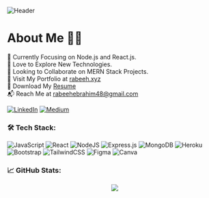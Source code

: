 ![Header](https://user-images.githubusercontent.com/65481473/195345928-b4a11307-bb60-4d8a-99a8-26a8530187b5.png)
<!-- <img src="https://github-hero-readme.vercel.app/api?username=codewithrabeeh&linkedin=usernamehere&twitter=usernamehere" /> -->

# About Me :man_technologist:
:dart: Currently Focusing on Node.js and React.js.<br>:yellow_heart: Love to Explore New Technologies.<br>:arrows_counterclockwise: Looking to Collaborate on MERN Stack Projects. <br> :bust_in_silhouette: Visit My Portfolio at [rabeeh.xyz](https://rabeeh.xyz)<br> :bookmark_tabs: Download My [Resume](https://drive.google.com/file/d/1_Ku5IuQxwPmgYJO0_YD-T3eFXsaLwnqf/view?usp=sharing)<br>:mailbox_with_mail: Reach Me at rabeehebrahim48@gmail.com

[![LinkedIn](https://img.shields.io/badge/LinkedIn-%230077B5.svg?logo=linkedin&logoColor=white)](https://linkedin.com/in/rabeehebrahim) [![Medium](https://img.shields.io/badge/Medium-12100E?logo=medium&logoColor=white)](https://medium.com/@rabeehebrahim)

### :hammer_and_wrench: Tech Stack:
![JavaScript](https://img.shields.io/badge/javascript-%23323330.svg?style=for-the-badge&logo=javascript&logoColor=%23F7DF1E) ![React](https://img.shields.io/badge/react-%2320232a.svg?style=for-the-badge&logo=react&logoColor=%2361DAFB) ![NodeJS](https://img.shields.io/badge/node.js-6DA55F?style=for-the-badge&logo=node.js&logoColor=white) ![Express.js](https://img.shields.io/badge/express.js-%23404d59.svg?style=for-the-badge&logo=express&logoColor=%2361DAFB) ![MongoDB](https://img.shields.io/badge/MongoDB-%234ea94b.svg?style=for-the-badge&logo=mongodb&logoColor=white) ![Heroku](https://img.shields.io/badge/heroku-%23430098.svg?style=for-the-badge&logo=heroku&logoColor=white) ![Bootstrap](https://img.shields.io/badge/bootstrap-%23563D7C.svg?style=for-the-badge&logo=bootstrap&logoColor=white)
![TailwindCSS](https://img.shields.io/badge/tailwindcss-%2338B2AC.svg?style=for-the-badge&logo=tailwind-css&logoColor=white) ![Figma](https://img.shields.io/badge/figma-%23F24E1E.svg?style=for-the-badge&logo=figma&logoColor=white) ![Canva](https://img.shields.io/badge/Canva-%2300C4CC.svg?style=for-the-badge&logo=Canva&logoColor=white)

### :chart_with_upwards_trend: GitHub Stats:
<p align="center">
<img src="https://github-readme-stats.vercel.app/api?username=codewithrabeeh&theme=dark&hide_border=true&include_all_commits=false&count_private=false" >
</p>
